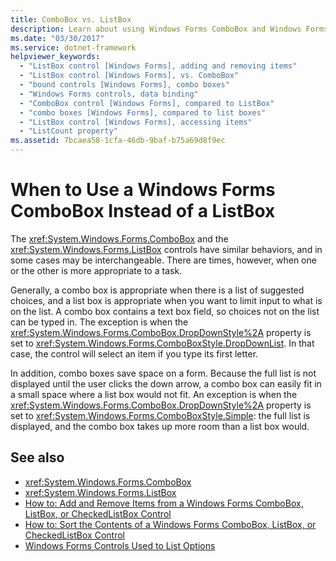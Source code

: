 ```yaml
---
title: ComboBox vs. ListBox
description: Learn about using Windows Forms ComboBox and Windows Forms ListBox, and learn to how tell when one or the other is more appropriate for a task.
ms.date: "03/30/2017"
ms.service: dotnet-framework
helpviewer_keywords:
  - "ListBox control [Windows Forms], adding and removing items"
  - "ListBox control [Windows Forms], vs. ComboBox"
  - "bound controls [Windows Forms], combo boxes"
  - "Windows Forms controls, data binding"
  - "ComboBox control [Windows Forms], compared to ListBox"
  - "combo boxes [Windows Forms], compared to list boxes"
  - "ListBox control [Windows Forms], accessing items"
  - "ListCount property"
ms.assetid: 7bcaea58-1cfa-46db-9baf-b75a69d8f9ec
---
```

# When to Use a Windows Forms ComboBox Instead of a ListBox

The <xref:System.Windows.Forms.ComboBox> and the <xref:System.Windows.Forms.ListBox> controls have similar behaviors, and in some cases may be interchangeable. There are times, however, when one or the other is more appropriate to a task.

Generally, a combo box is appropriate when there is a list of suggested choices, and a list box is appropriate when you want to limit input to what is on the list. A combo box contains a text box field, so choices not on the list can be typed in. The exception is when the <xref:System.Windows.Forms.ComboBox.DropDownStyle%2A> property is set to <xref:System.Windows.Forms.ComboBoxStyle.DropDownList>. In that case, the control will select an item if you type its first letter.

In addition, combo boxes save space on a form. Because the full list is not displayed until the user clicks the down arrow, a combo box can easily fit in a small space where a list box would not fit. An exception is when the <xref:System.Windows.Forms.ComboBox.DropDownStyle%2A> property is set to <xref:System.Windows.Forms.ComboBoxStyle.Simple>: the full list is displayed, and the combo box takes up more room than a list box would.

## See also

- <xref:System.Windows.Forms.ComboBox>
- <xref:System.Windows.Forms.ListBox>
- [How to: Add and Remove Items from a Windows Forms ComboBox, ListBox, or CheckedListBox Control](add-and-remove-items-from-a-wf-combobox.md)
- [How to: Sort the Contents of a Windows Forms ComboBox, ListBox, or CheckedListBox Control](sort-the-contents-of-a-wf-combobox-listbox-or-checkedlistbox-control.md)
- [Windows Forms Controls Used to List Options](windows-forms-controls-used-to-list-options.md)
